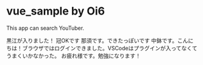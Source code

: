 # vue_sample by Oi6
This app can search YouTuber.

黒江が入りました！
冠OKです
那須です。できたっぽいです
中鉢です。こんにちは！ブラウザではログインできました。VSCodeはプラグインが入ってなくてうまくいかなかった。
お疲れ様です。勉強になります！
